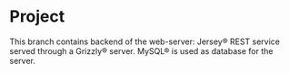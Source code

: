 # Project 

This branch contains backend of the web-server: Jersey® REST service served through a Grizzly® server. MySQL® is used as database for the server. 

